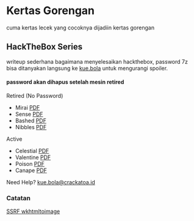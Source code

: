 # Kertas Gorengan

cuma kertas lecek yang cocoknya dijadiin kertas gorengan

## HackTheBox Series
writeup sederhana bagaimana menyelesaikan hackthebox, password 7z bisa ditanyakan langsung ke [kue.bola](mailto:kue.bola@crackatoa.id) untuk mengurangi spoiler.

#### password akan dihapus setelah mesin retired

Retired (No Password)

* Mirai   [PDF](https://github.com/crackatoa/kertasgorengan/raw/master/doc/Mirai.pdf)
* Sense   [PDF](https://github.com/crackatoa/kertasgorengan/raw/master/doc/Sense.pdf)
* Bashed  [PDF](https://github.com/crackatoa/kertasgorengan/raw/master/doc/Bashed.pdf)
* Nibbles [PDF](https://github.com/crackatoa/kertasgorengan/raw/master/doc/Nibbles.pdf)

Active

* Celestial [PDF](https://github.com/crackatoa/kertasgorengan/raw/master/doc/Celestial.7z)
* Valentine [PDF](https://github.com/crackatoa/kertasgorengan/raw/master/doc/Valentine.7z)
* Poison [PDF](https://github.com/crackatoa/kertasgorengan/raw/master/doc/Poison.7z)
* Canape [PDF](https://github.com/crackatoa/kertasgorengan/raw/master/doc/Canape.7z)




Need Help? [kue.bola@crackatoa.id](mailto:kue.bola@crackatoa.id)

### Catatan
[SSRF wkhtmltoimage](https://github.com/crackatoa/kertasgorengan/blob/master/catatan/SSRF%20wkhtml.md)
